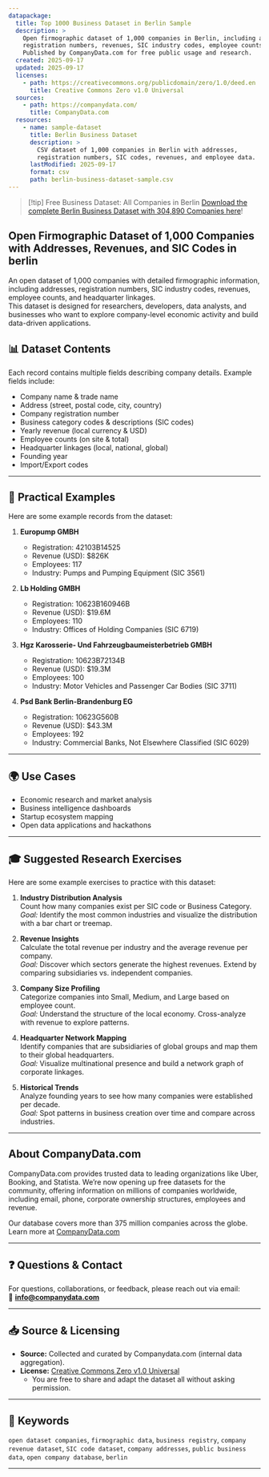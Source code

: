 ```yaml
---
datapackage:
  title: Top 1000 Business Dataset in Berlin Sample
  description: >
    Open firmographic dataset of 1,000 companies in Berlin, including addresses, 
    registration numbers, revenues, SIC industry codes, employee counts, and headquarter linkages. 
    Published by CompanyData.com for free public usage and research.
  created: 2025-09-17
  updated: 2025-09-17
  licenses:
    - path: https://creativecommons.org/publicdomain/zero/1.0/deed.en
      title: Creative Commons Zero v1.0 Universal
  sources:
    - path: https://companydata.com/
      title: CompanyData.com
  resources:
    - name: sample-dataset
      title: Berlin Business Dataset
      description: >
        CSV dataset of 1,000 companies in Berlin with addresses, 
        registration numbers, SIC codes, revenues, and employee data.
      lastModified: 2025-09-17
      format: csv
      path: berlin-business-dataset-sample.csv
---
```


> [!tip] Free Business Dataset: All Companies in Berlin
> [Download the complete Berlin Business Dataset with 304,890 Companies here](https://companydata.com/wp-content/uploads/datasets/berlin-business-dataset.csv.zip)!

## Open Firmographic Dataset of 1,000 Companies with Addresses, Revenues, and SIC Codes in berlin

An open dataset of 1,000 companies with detailed firmographic information, including addresses, registration numbers, SIC industry codes, revenues, employee counts, and headquarter linkages.  
This dataset is designed for researchers, developers, data analysts, and businesses who want to explore company-level economic activity and build data-driven applications.


## 📊 Dataset Contents

Each record contains multiple fields describing company details. Example fields include:

- Company name & trade name  
- Address (street, postal code, city, country)  
- Company registration number  
- Business category codes & descriptions (SIC codes)  
- Yearly revenue (local currency & USD)  
- Employee counts (on site & total)  
- Headquarter linkages (local, national, global)  
- Founding year  
- Import/Export codes  

---

## 🔎 Practical Examples

Here are some example records from the dataset:

1. **Europump GMBH**  
   - Registration: 42103B14525  
   - Revenue (USD): $826K  
   - Employees: 117  
   - Industry: Pumps and Pumping Equipment (SIC 3561)  

2. **Lb Holding GMBH**  
   - Registration: 10623B160946B  
   - Revenue (USD): $19.6M  
   - Employees: 110  
   - Industry: Offices of Holding Companies (SIC 6719)  

3. **Hgz Karosserie- Und Fahrzeugbaumeisterbetrieb GMBH**  
   - Registration: 10623B72134B  
   - Revenue (USD): $19.3M  
   - Employees: 100  
   - Industry: Motor Vehicles and Passenger Car Bodies (SIC 3711)  

4. **Psd Bank Berlin-Brandenburg EG**  
   - Registration: 10623G560B  
   - Revenue (USD): $43.3M  
   - Employees: 192  
   - Industry: Commercial Banks, Not Elsewhere Classified (SIC 6029)  


---

## 🌍 Use Cases
- Economic research and market analysis  
- Business intelligence dashboards  
- Startup ecosystem mapping  
- Open data applications and hackathons  

---

## 🎓 Suggested Research Exercises

Here are some example exercises to practice with this dataset:

1. **Industry Distribution Analysis**  
   Count how many companies exist per SIC code or Business Category.  
   *Goal:* Identify the most common industries and visualize the distribution with a bar chart or treemap.

2. **Revenue Insights**  
   Calculate the total revenue per industry and the average revenue per company.  
   *Goal:* Discover which sectors generate the highest revenues. Extend by comparing subsidiaries vs. independent companies.

3. **Company Size Profiling**  
   Categorize companies into Small, Medium, and Large based on employee count.  
   *Goal:* Understand the structure of the local economy. Cross-analyze with revenue to explore patterns.

4. **Headquarter Network Mapping**  
   Identify companies that are subsidiaries of global groups and map them to their global headquarters.  
   *Goal:* Visualize multinational presence and build a network graph of corporate linkages.

5. **Historical Trends**  
   Analyze founding years to see how many companies were established per decade.  
   *Goal:* Spot patterns in business creation over time and compare across industries.

---

## About CompanyData.com

CompanyData.com provides trusted data to leading organizations like Uber, Booking, and Statista. We’re now opening up free datasets for the community, offering information on millions of companies worldwide, including email, phone, corporate ownership structures, employees and revenue.

Our database covers more than 375 million companies across the globe.
Learn more at [CompanyData.com](https://companydata.com)

---

## ❓ Questions & Contact
For questions, collaborations, or feedback, please reach out via email:  
📧 **info@companydata.com**

---

## 📥 Source & Licensing

- **Source:** Collected and curated by Companydata.com (internal data aggregation).  
- **License:** [Creative Commons Zero v1.0 Universal](https://creativecommons.org/publicdomain/zero/1.0/deed.en)  
  - You are free to share and adapt the dataset all without asking permission.

---

## 🔑 Keywords
`open dataset companies`, `firmographic data`, `business registry`, `company revenue dataset`, `SIC code dataset`, `company addresses`, `public business data`, `open company database`, `berlin`

---

